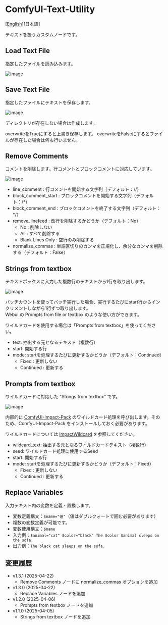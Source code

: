 # ComfyUI-Text-Utility

[<a href="README.md">English</a>][日本語]

テキストを扱うカスタムノードです。

## Load Text File

指定したファイルを読み込みます。

![image](https://github.com/user-attachments/assets/4add098e-c33f-4657-9d15-e7f0955138d9)

## Save Text File

指定したファイルにテキストを保存します。

![image](https://github.com/user-attachments/assets/c0a838ef-8b87-4ecb-a0f9-be2a8dcbc99b)

ディレクトリが存在しない場合は作成します。

overwriteをTrueにすると上書き保存します。
overwriteをFalseにするとファイルが存在した場合は何も行いません。

## Remove Comments

コメントを削除します。行コメントとブロックコメントに対応しています。

![image](https://github.com/user-attachments/assets/c93ce4e9-3c29-48d7-985c-b4517952b0d4)

- line_comment : 行コメントを開始する文字列（デフォルト：//）
- block_comment_start : ブロックコメントを開始する文字列（デフォルト：/*）
- block_comment_end : ブロックコメントを終了する文字列（デフォルト：*/）
- remove_linefeed : 改行を削除するかどうか（デフォルト：No）
  - No : 削除しない
  - All : すべて削除する
  - Blank Lines Only : 空行のみ削除する
- normalize_commas : 単語区切りのカンマを正規化し、余分なカンマを削除する（デフォルト：False）

## Strings from textbox

テキストボックスに入力した複数行のテキストから1行を取り出します。

![image](https://github.com/user-attachments/assets/a576e017-73aa-4eae-a9c7-af888b90b35c)

バッチカウントを使ってバッチ実行した場合、実行するたびにstart行からインクリメントしながら1行ずつ取り出します。  
Webui の Prompts from file or textbox のような使い方ができます。

ワイルドカードを使用する場合は「Prompts from textbox」を使ってください。

- text: 抽出する元となるテキスト（複数行）
- start: 開始する行
- mode: startを処理するたびに更新するかどうか（デフォルト：Continued）
  - Fixed : 更新しない
  - Continued : 更新する

## Prompts from textbox

ワイルドカードに対応した "Strings from textbox" です。

![image](https://github.com/user-attachments/assets/8b34b576-c27e-4c68-9ec7-81caa52ae611)

内部的に [ComfyUI-Impact-Pack](https://github.com/ltdrdata/ComfyUI-Impact-Pack) のワイルドカード処理を呼び出します。そのため、ComfyUI-Impact-Pack をインストールしておく必要があります。

ワイルドカードについては [ImpactWildcard](https://github.com/ltdrdata/ComfyUI-extension-tutorials/blob/Main/ComfyUI-Impact-Pack/tutorial/ImpactWildcard.md) を参照してください。

- wildcard_text: 抽出する元となるワイルドカードテキスト（複数行）
- seed: ワイルドカード処理に使用するSeed
- start: 開始する行
- mode: startを処理するたびに更新するかどうか（デフォルト：Fixed）
  - Fixed : 更新しない
  - Continued : 更新する

## Replace Variables

入力テキスト内の変数を定義・置換します。

- 変数定義構文：`$name="値"`（値はダブルクォートで囲む必要があります）
- 複数の変数定義が可能です。
- 変数使用構文：`$name`
- 入力例：`$animal="cat" $color="black" The $color $animal sleeps on the sofa.`
- 出力例：`The black cat sleeps on the sofa.`

## 変更履歴

- v1.3.1 (2025-04-22)
  - Remove Comments ノードに normalize_commas オプションを追加
- v1.3.0 (2025-04-22)
  - Replace Variables ノードを追加
- v1.2.0 (2025-04-06)
  - Prompts from textbox ノードを追加
- v1.1.0 (2025-04-05)
  - Strings from textbox ノードを追加
